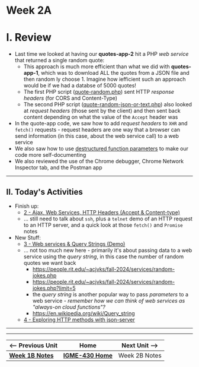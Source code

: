# Week 2A

# I. Review
- Last time we looked at having our **quotes-app-2** hit a PHP *web service* that returned a single random quote:
  - This approach is much more efficient than what we did with **quotes-app-1**, which was to download ALL the quotes from a JSON file and then random ly choose 1. Imagine how iefficient such an approach would be if we had a databse of 5000 quotes!
  - The  first PHP script ([quote-random.php](https://people.rit.edu/~acjvks/fall-2024/services/quote/quote-random.php)) sent HTTP *response headers* (for CORS and Content-Type)
  - The  second PHP script ([quote-random-json-or-text.php](https://people.rit.edu/~acjvks/fall-2024/services/quote/quote-random-json-or-text.php)) also looked at *request headers* (those sent by the client) and then sent back content depending on what the value of the `Accept` header was
- In the quote-app code, we saw how to add *request headers* to `XHR` and `fetch()` requests - request headers are one way that a browser can send information (in this case, about the web service call) to a web service
- We also saw how to use [destructured function parameters](https://www.jstips.co/en/javascript/use-destructuring-in-function-parameters/) to make our code more self-documenting
- We also reviewed the use of the Chrome debugger, Chrome Network Inspector tab, and the Postman app

---

## II. Today's Activities
- Finish up:
  - [2 - Ajax, Web Services, HTTP Headers (Accept & Content-type)](../exercises/2-ajax-web-services-accept-headers.md)
  - ... still need to talk about `ssh`, plus a `telnet` demo of an HTTP request to an HTTP server, and a quick look at those `fetch()` and `Promise` notes
- New Stuff:
  - [3 - Web services & Query Strings (Demo)](../exercises/3-web-service-query-string.md)
  - ... not too much new here - primarily it's about passing data to a web service using the *query string*, in this case the number of random quotes we want back
    - https://people.rit.edu/~acjvks/fall-2024/services/random-jokes.php
    - https://people.rit.edu/~acjvks/fall-2024/services/random-jokes.php?limit=5
    - the *query string* is another popular way to pass *parameters* to a web service - *remember how we can think of web services as "always-on cloud functions"?*
    - https://en.wikipedia.org/wiki/Query_string
  - [4 - Exploring HTTP methods with json-server](../exercises/4-http-methods-with-json-server.md)


  

---
---

| <-- Previous Unit | Home | Next Unit -->
| --- | --- | --- 
|   [**Week 1B Notes**](01B.md)  |  [**IGME-430 Home**](../) | Week 2B Notes
